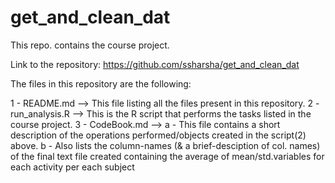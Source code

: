 get_and_clean_dat
=================

This repo. contains the course project.

Link to the repository:
https://github.com/ssharsha/get_and_clean_dat

The files in this repository are the following:

1 - README.md --> This file listing all the files present in this repository.
2 - run_analysis.R --> This is the R script that performs the tasks listed in the course project.
3 - CodeBook.md --> 
    a - This file contains a short description of the operations performed/objects created in the script(2) above.
    b - Also lists the column-names (& a brief-desciption of col. names) of the final text file created containing the average of mean/std.variables for each activity per each subject
    


